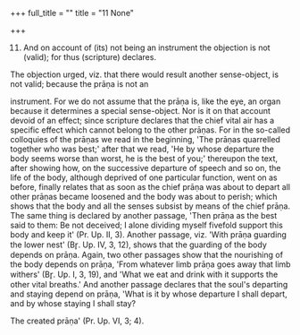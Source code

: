 +++
full_title = ""
title = "11 None"

+++


11. And on account of (its) not being an instrument the objection is not (valid); for thus (scripture) declares.

The objection urged, viz. that there would result another sense-object, is not valid; because the prāṇa is not an

instrument. For we do not assume that the prāṇa is, like the eye, an organ because it determines a special sense-object. Nor is it on that account devoid of an effect; since scripture declares that the chief vital air has a specific effect which cannot belong to the other prāṇas. For in the so-called colloquies of the prāṇas we read in the beginning, 'The prāṇas quarrelled together who was best;' after that we read, 'He by whose departure the body seems worse than worst, he is the best of you;' thereupon the text, after showing how, on the successive departure of speech and so on, the life of the body, although deprived of one particular function, went on as before, finally relates that as soon as the chief prāṇa was about to depart all other prāṇas became loosened and the body was about to perish; which shows that the body and all the senses subsist by means of the chief prāṇa. The same thing is declared by another passage, 'Then prāṇa as the best said to them: Be not deceived; I alone dividing myself fivefold support this body and keep it' (Pr. Up. II, 3). Another passage, viz. 'With prāṇa guarding the lower nest' (Br̥. Up. IV, 3, 12), shows that the guarding of the body depends on prāṇa. Again, two other passages show that the nourishing of the body depends on prāṇa, 'From whatever limb prāṇa goes away that limb withers' (Br̥. Up. I, 3, 19), and 'What we eat and drink with it supports the other vital breaths.' And another passage declares that the soul's departing and staying depend on prāṇa, 'What is it by whose departure I shall depart, and by whose staying I shall stay?

The created prāṇa' (Pr. Up. VI, 3; 4).

